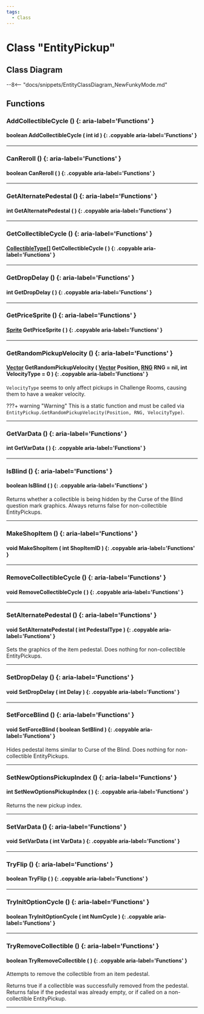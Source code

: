```yaml
---
tags:
  - Class
---
```

# Class "EntityPickup"

## Class Diagram
--8<-- "docs/snippets/EntityClassDiagram_NewFunkyMode.md"
## Functions

### AddCollectibleCycle () {: aria-label='Functions' }
#### boolean AddCollectibleCycle ( int id ) {: .copyable aria-label='Functions' }

___
### CanReroll () {: aria-label='Functions' }
#### boolean CanReroll ( ) {: .copyable aria-label='Functions' }

___
### GetAlternatePedestal () {: aria-label='Functions' }
#### int GetAlternatePedestal ( ) {: .copyable aria-label='Functions' }

___
### GetCollectibleCycle () {: aria-label='Functions' }
#### [CollectibleType](https://wofsauge.github.io/IsaacDocs/rep/enums/CollectibleType.html)[] GetCollectibleCycle ( ) {: .copyable aria-label='Functions' }

___
### GetDropDelay () {: aria-label='Functions' }
#### int GetDropDelay ( ) {: .copyable aria-label='Functions' }

___
### GetPriceSprite () {: aria-label='Functions' }
#### [Sprite](Sprite.md) GetPriceSprite ( ) {: .copyable aria-label='Functions' }

___
### GetRandomPickupVelocity () {: aria-label='Functions' }
#### [Vector](Vector.md) GetRandomPickupVelocity ( [Vector](Vector.md) Position, [RNG](RNG.md) RNG = nil, int VelocityType = 0 ) {: .copyable aria-label='Functions' }

`VelocityType` seems to only affect pickups in Challenge Rooms, causing them to have a weaker velocity.

???+ warning "Warning"
    This is a static function and must be called via `EntityPickup.GetRandomPickupVelocity(Position, RNG, VelocityType)`.

___
### GetVarData () {: aria-label='Functions' }
#### int GetVarData ( ) {: .copyable aria-label='Functions' }

___
### IsBlind () {: aria-label='Functions' }
#### boolean IsBlind ( ) {: .copyable aria-label='Functions' }

Returns whether a collectible is being hidden by the Curse of the Blind question mark graphics. Always returns false for non-collectible EntityPickups.

___
### MakeShopItem () {: aria-label='Functions' }
#### void MakeShopItem ( int ShopItemID ) {: .copyable aria-label='Functions' }

___
### RemoveCollectibleCycle () {: aria-label='Functions' }
#### void RemoveCollectibleCycle ( ) {: .copyable aria-label='Functions' }

___
### SetAlternatePedestal () {: aria-label='Functions' }
#### void SetAlternatePedestal ( int PedestalType ) {: .copyable aria-label='Functions' }

Sets the graphics of the item pedestal. Does nothing for non-collectible EntityPickups.

___
### SetDropDelay () {: aria-label='Functions' }
#### void SetDropDelay ( int Delay ) {: .copyable aria-label='Functions' }

___
### SetForceBlind () {: aria-label='Functions' }
#### void SetForceBlind ( boolean SetBlind ) {: .copyable aria-label='Functions' }

Hides pedestal items similar to Curse of the Blind. Does nothing for non-collectible EntityPickups.

___
### SetNewOptionsPickupIndex () {: aria-label='Functions' }
#### int SetNewOptionsPickupIndex ( ) {: .copyable aria-label='Functions' }
Returns the new pickup index.
___
### SetVarData () {: aria-label='Functions' }
#### void SetVarData ( int VarData ) {: .copyable aria-label='Functions' }

___
### TryFlip () {: aria-label='Functions' }
#### boolean TryFlip ( ) {: .copyable aria-label='Functions' }

___
### TryInitOptionCycle () {: aria-label='Functions' }
#### boolean TryInitOptionCycle ( int NumCycle ) {: .copyable aria-label='Functions' }

___
### TryRemoveCollectible () {: aria-label='Functions' }
#### boolean TryRemoveCollectible ( ) {: .copyable aria-label='Functions' }

Attempts to remove the collectible from an item pedestal.

Returns true if a collectible was successfully removed from the pedestal. Returns false if the pedestal was already empty, or if called on a non-collectible EntityPickup.

___